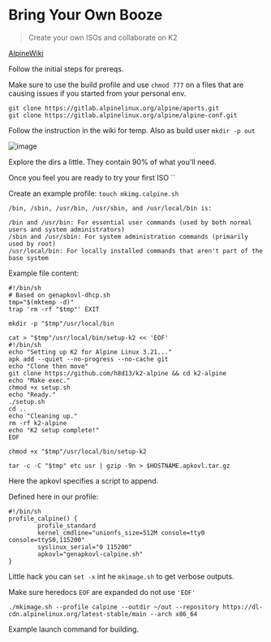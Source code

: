 # Bring Your Own Booze
> Create your own ISOs and collaborate on K2 

[AlpineWiki](https://wiki.alpinelinux.org/wiki/How_to_make_a_custom_ISO_image_with_mkimage)

Follow the initial steps for prereqs. 

Make sure to use the build profile and use `chmod 777` on a files that are causing issues if you started from your personal env.

```
git clone https://gitlab.alpinelinux.org/alpine/aports.git
git clone https://gitlab.alpinelinux.org/alpine/alpine-conf.git
```

Follow the instruction in the wiki for temp.
Also as build user `mkdir -p out`

![image](https://github.com/user-attachments/assets/2ba8cf03-bda6-4289-b6b9-c389957844d2)

Explore the dirs a little. They contain 90% of what you'll need. 

Once you feel you are ready to try your first ISO ``

Create an example profile:
`touch mkimg.calpine.sh`

```
/bin, /sbin, /usr/bin, /usr/sbin, and /usr/local/bin is:

/bin and /usr/bin: For essential user commands (used by both normal users and system administrators)
/sbin and /usr/sbin: For system administration commands (primarily used by root)
/usr/local/bin: For locally installed commands that aren't part of the base system
```

Example file content:
```
#!/bin/sh
# Based on genapkovl-dhcp.sh
tmp="$(mktemp -d)"
trap 'rm -rf "$tmp"' EXIT

mkdir -p "$tmp"/usr/local/bin

cat > "$tmp"/usr/local/bin/setup-k2 << 'EOF'
#!/bin/sh
echo "Setting up K2 for Alpine Linux 3.21..."
apk add --quiet --no-progress --no-cache git 
echo "Clone then move"
git clone https://github.com/h8d13/k2-alpine && cd k2-alpine
echo "Make exec."
chmod +x setup.sh
echo "Ready."
./setup.sh
cd ..
echo "Cleaning up."
rm -rf k2-alpine
echo "K2 setup complete!"
EOF

chmod +x "$tmp"/usr/local/bin/setup-k2

tar -c -C "$tmp" etc usr | gzip -9n > $HOSTNAME.apkovl.tar.gz
```

Here the apkovl specifies a script to append. 

Defined here in our profile:

```
#!/bin/sh
profile_calpine() {
        profile_standard
        kernel_cmdline="unionfs_size=512M console=tty0 console=ttyS0,115200"
        syslinux_serial="0 115200"
        apkovl="genapkovl-calpine.sh"
}
```

Little hack you can `set -x` int he `mkimage.sh` to get verbose outputs. 

Make sure heredocs `EOF` are expanded do not use `'EOF'`

```
./mkimage.sh --profile calpine --outdir ~/out --repository https://dl-cdn.alpinelinux.org/latest-stable/main --arch x86_64
```

Example launch command for building.

